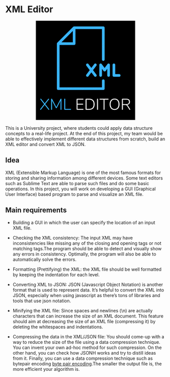 # XML Editor

<p align="center">
    <img src="https://raw.githubusercontent.com/MoAmrYehia/xml-editor/main/screenshots/logo_README.png">
</p>



This is a University project, where students could apply data structure concepts to a real-life project. At the end of this project, my team would be able to effectively implement different data structures from scratch, build an XML editor and convert XML to JSON. 

## Idea
XML (Extensible Markup Language) is one of the most famous formats for storing and sharing information among different devices. Some text editors such as Sublime Text are able to parse such files and do some basic operations. In this project, you will work on developing a GUI (Graphical User Interface) based program to parse and visualize an XML file.

## Main requirements

* Building a GUI in which the user can specify the location of an input XML file.

* Checking the XML consistency: The input XML may have inconsistencies like missing any of the closing and opening tags or not matching tags.The program should be able to detect and visually show any errors in consistency. Optimally, the program will also be able to automatically solve the errors.

* Formatting (Prettifying) the XML: the XML file should be well formatted by keeping the indentation for each level.

* Converting XML to JSON: JSON (Javascript Object Notation) is another format that is used to represent data. It’s helpful to convert the XML into JSON, especially when using javascript as there’s tons of libraries and tools that use json notation.

* Minifying the XML file: Since spaces and newlines (\n) are actually characters that can increase the size of an XML document. This feature should aim at decreasing the size of an XML file (compressing it) by deleting the whitespaces and indentations.

* Compressing the data in the XML/JSON file: You should come-up with a way to reduce the size of the file using a data compression technique. You can invent your own ad-hoc method for such compression. On the other hand, you can check how JSONH works and try to distill ideas from it. Finally, you can use a data compression technique such as bytepair encoding [byte pair encoding](https://en.wikipedia.org/wiki/Byte_pair_encoding).The smaller the output file is, the more efficient your algorithm is.
